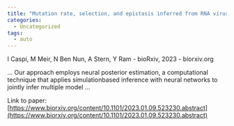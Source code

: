 ```yaml
---
title: "Mutation rate, selection, and epistasis inferred from RNA virus haplotypes via neural posterior estimation"
categories:
  - Uncategorized
tags:
  - auto
---
```

I Caspi, M Meir, N Ben Nun, A Stern, Y Ram - bioRxiv, 2023 - biorxiv.org

… Our approach employs neural posterior estimation, a computational technique that applies simulationbased inference with neural networks to jointly infer multiple model …

Link to paper: [https://www.biorxiv.org/content/10.1101/2023.01.09.523230.abstract](https://www.biorxiv.org/content/10.1101/2023.01.09.523230.abstract)
